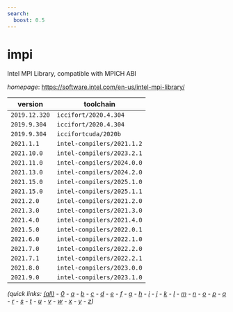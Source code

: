 ```yaml
---
search:
  boost: 0.5
---
```

# impi

Intel MPI Library, compatible with MPICH ABI

*homepage*: <https://software.intel.com/en-us/intel-mpi-library/>

version | toolchain
--------|----------
``2019.12.320`` | ``iccifort/2020.4.304``
``2019.9.304`` | ``iccifort/2020.4.304``
``2019.9.304`` | ``iccifortcuda/2020b``
``2021.1.1`` | ``intel-compilers/2021.1.2``
``2021.10.0`` | ``intel-compilers/2023.2.1``
``2021.11.0`` | ``intel-compilers/2024.0.0``
``2021.13.0`` | ``intel-compilers/2024.2.0``
``2021.15.0`` | ``intel-compilers/2025.1.0``
``2021.15.0`` | ``intel-compilers/2025.1.1``
``2021.2.0`` | ``intel-compilers/2021.2.0``
``2021.3.0`` | ``intel-compilers/2021.3.0``
``2021.4.0`` | ``intel-compilers/2021.4.0``
``2021.5.0`` | ``intel-compilers/2022.0.1``
``2021.6.0`` | ``intel-compilers/2022.1.0``
``2021.7.0`` | ``intel-compilers/2022.2.0``
``2021.7.1`` | ``intel-compilers/2022.2.1``
``2021.8.0`` | ``intel-compilers/2023.0.0``
``2021.9.0`` | ``intel-compilers/2023.1.0``


*(quick links: [(all)](../index.md) - [0](../0/index.md) - [a](../a/index.md) - [b](../b/index.md) - [c](../c/index.md) - [d](../d/index.md) - [e](../e/index.md) - [f](../f/index.md) - [g](../g/index.md) - [h](../h/index.md) - [i](../i/index.md) - [j](../j/index.md) - [k](../k/index.md) - [l](../l/index.md) - [m](../m/index.md) - [n](../n/index.md) - [o](../o/index.md) - [p](../p/index.md) - [q](../q/index.md) - [r](../r/index.md) - [s](../s/index.md) - [t](../t/index.md) - [u](../u/index.md) - [v](../v/index.md) - [w](../w/index.md) - [x](../x/index.md) - [y](../y/index.md) - [z](../z/index.md))*

